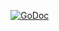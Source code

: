 [![GoDoc](https://godoc.org/github.com/mschneider82/milterclient?status.svg)](https://godoc.org/github.com/mschneider82/milterclient)
